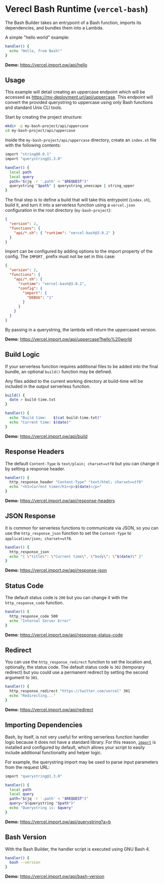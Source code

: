 # Verecl Bash Runtime (`vercel-bash`)

The Bash Builder takes an entrypoint of a Bash function, imports its
dependencies, and bundles them into a Lambda.

A simple "hello world" example:

```bash
handler() {
  echo "Hello, from Bash!"
}
```

**Demo:** https://vercel.import.pw/api/hello


## Usage

This example will detail creating an uppercase endpoint which will be accessed
as https://my-deployment.url/api/uppercase. This endpoint will convert the
provided querystring to uppercase using only Bash functions and standard Unix
CLI tools.

Start by creating the project structure:

```bash
mkdir -p my-bash-project/api/uppercase
cd my-bash-project/api/uppercase
```

Inside the `my-bash-project/api/uppercase` directory, create an `index.sh` file
with the following contents:

```bash
import "string@0.0.1"
import "querystring@1.3.0"

handler() {
  local path
  local query
  path="$(jq -r '.path' < "$REQUEST")"
  querystring "$path" | querystring_unescape | string_upper
}
```

The final step is to define a build that will take this entrypoint (`index.sh`),
build it, and turn it into a serverless function using a `vercel.json`
configuration in the root directory (`my-bash-project`):

```json
{
  "version": 2,
  "functions": {
    "api/*.sh": { "runtime": "vercel-bash@3.0.2" }
  }
}
```

Import can be configured by adding options to the import property of the config.
The `IMPORT_` prefix must not be set in this case:

```json
{
  "version": 2,
  "functions": {
    "api/*.sh": {
      "runtime": "vercel-bash@3.0.2",
      "config": {
        "import": {
          "DEBUG": "1"
        }
      }
    }
  }
}
```

By passing in a querystring, the lambda will return the uppercased version.

**Demo:** https://vercel.import.pw/api/uppercase?hello%20world

## Build Logic

If your serverless function requires additional files to be added into the
final bundle, an optional `build()` function may be defined.

Any files added to the current working directory at build-time will be included
in the output serverless function.

```bash
build() {
  date > build-time.txt
}

handler() {
  echo "Build time:   $(cat build-time.txt)"
  echo "Current time: $(date)"
}
```

**Demo:** https://vercel.import.pw/api/build

## Response Headers

The default `Content-Type` is `text/plain; charset=utf8` but you can change it by
setting a response header.

```bash
handler() {
  http_response_header "Content-Type" "text/html; charset=utf8"
  echo "<h1>Current time</h1><p>$(date)</p>"
}
```

**Demo:** https://vercel.import.pw/api/response-headers

## JSON Response

It is common for serverless functions to communicate via JSON, so you can use the
`http_response_json` function to set the `Content-Type` to `application/json;
charset=utf8`.

```bash
handler() {
  http_response_json
  echo "{ \"title\": \"Current time\", \"body\": \"$(date)\" }"
}
```

**Demo:** https://vercel.import.pw/api/response-json

## Status Code

The default status code is `200` but you can change it with the
`http_response_code` function.

```bash
handler() {
  http_response_code 500
  echo "Internal Server Error"
}
```

**Demo:** https://vercel.import.pw/api/response-status-code

## Redirect

You can use the `http_response_redirect` function to set the location and,
optionally, the status code. The default status code is `302` (temporary
redirect) but you could use a permanent redirect by setting the second argument
to `301`.

```bash
handler() {
  http_response_redirect "https://twitter.com/vercel" 301
  echo "Redirecting..."
}
```

**Demo:** https://vercel.import.pw/api/redirect

## Importing Dependencies

Bash, by itself, is not very useful for writing serverless function handler logic
because it does not have a standard library. For this reason,
[`import`](https://import.pw) is installed and configured by default, which allows
your script to easily include additional functionality and helper logic.

For example, the querystring import may be used to parse input parameters from
the request URL:

```bash
import "querystring@1.3.0"

handler() {
  local path
  local query
  path="$(jq -r '.path' < "$REQUEST")"
  query="$(querystring "$path")"
  echo "Querystring is: $query"
}
```

**Demo:** https://vercel.import.pw/api/querystring?a=b

## Bash Version

With the Bash Builder, the handler script is executed using GNU Bash 4.

```bash
handler() {
  bash --version
}
```

**Demo:** https://vercel.import.pw/api/bash-version
